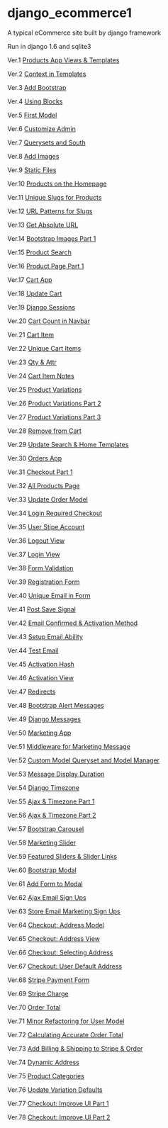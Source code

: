 django_ecommerce1
=================

A typical eCommerce site built by django framework

Run in django 1.6 and sqlite3

Ver.1	[Products App Views & Templates](../../tree/b66ce5397ecd8894d2d69c444d179a50defb8018)

Ver.2	[Context in Templates](../../tree/14b3a6759a3529d7c58ed2046e5b4701d1633ac4)

Ver.3	[Add Bootstrap](../../tree/b6d7bddf7ab6d36b39220eb153f139b1c75a54d8)

Ver.4	[Using Blocks](../../tree/13b84fc7783a182d83a9b3fc55fc37a178b22a5f)

Ver.5	[First Model](../../tree/a369599b18cb54e1bd6d8330b57d792c7934dbbc)

Ver.6	[Customize Admin](../../tree/5d941313a0d00a5ea8f86828d9f6b075f1dd6bec)

Ver.7	[Querysets and South](../../tree/70f35f61ae3882705583ffa4a085afe6fc0a7881)

Ver.8	[Add Images](../../tree/0b98ff76365925b64c662c15e3e8043596d52351)

Ver.9	[Static Files](../../tree/aaa65cca3af6dc8d9cab34b9e6f5d79caf1651de)

Ver.10	[Products on the Homepage](../../tree/8f2c6710eea8aefb94b4e65a9c0961148ebf3d11)

Ver.11	[Unique Slugs for Products](../../tree/3089e202f8384a63562140c8ce954f4fa84ae44e)

Ver.12	[URL Patterns for Slugs](../../tree/c4f7608313b2dff4ebfa3c20f5baeaaba8cf11a0)

Ver.13	[Get Absolute URL](../../tree/04c226db39ddaad15041eef778dc4a055d048db6)

Ver.14	[Bootstrap Images Part 1](../../tree/2258c0a4a56ad5b6b11eb2ea94839c9aea60512f)

Ver.15	[Product Search](../../tree/852d2e3fc77cdf16cfce43644bd97e4bd07edfb2)

Ver.16	[Product Page Part 1](../../tree/ea2fb39d0651b183350db7e7a65a3750c8ec68c6)

Ver.17	[Cart App](../../tree/4d26b4569f9eed43dd81f6fca63dcd07540b0ef5)

Ver.18	[Update Cart](../../tree/9be3e72be7cec56dde0f794428082c496cb2d53b)

Ver.19	[Django Sessions](../../tree/2d081245747f786791c7db42a1049050552d4595)

Ver.20	[Cart Count in Navbar](../../tree/1dbaaa25a789ba306aedeff7f8fccfc3481d10da)

Ver.21	[Cart Item](../../tree/ffa376680bd76e260c5a36fbd85c6ab03214eabb)

Ver.22	[Unique Cart Items](../../tree/c260f56e2808f2cf58ac3866abfbe2b57b5b1c04)

Ver.23	[Qty & Attr](../../tree/3a3badf04b6e89a85c3cbb26e6ab2c4c079162be)

Ver.24	[Cart Item Notes](../../tree/a97357950676f399fda6afef04884ee377b6267e)

Ver.25	[Product Variations](../../tree/b9934d3522b5262ffb9eb0a2a35aa82689dbeb96)

Ver.26	[Product Variations Part 2](../../tree/b735488a1ee6cac491a2d5863e0811661cf69268)

Ver.27	[Product Variations Part 3](../../tree/52eb4e488440b4ac9388a4a62c915eae22c1f352)

Ver.28	[Remove from Cart](../../tree/0a3d24c98307e3248c084c8fa7deac06080413f0)

Ver.29	[Update Search & Home Templates](../../tree/b81087ef24166a0f6675dc5dc3b87e80431fd0ad)

Ver.30	[Orders App](../../tree/03a462184511305168586267025abdf2c55f6f6b)

Ver.31	[Checkout Part 1](../../tree/d6b10dec6da295dafedd2f67519ed76fea3e100e)

Ver.32	[All Products Page](../../tree/283ca6edeb7e342e0f91fab21815ef7a21682ed3)

Ver.33	[Update Order Model](../../tree/322332c94dd15fe55dec8ae5d993b23ab94399e7)

Ver.34	[Login Required Checkout](../../tree/042c2c789c4df2dbe62ff59cd87448f5114f500d)

Ver.35	[User Stipe Account](../../tree/8da3919d38cde56664178bf7fc6bce30ab2d2e3d)

Ver.36	[Logout View](../../tree/3f7279ac24875b53873eac5febf02d8ca18717e6)

Ver.37	[Login View](../../tree/a1a5c7482d2e6b54bba8c4bc9b9be964a556be89)

Ver.38	[Form Validation](../../tree/ae39a89d96252163ec12fad664ff252a59a6ec52)

Ver.39	[Registration Form](../../tree/6860bc31ed27e4f35bdb000eeec069bc3f3ad8a7)

Ver.40	[Unique Email in Form](../../tree/3890d576fd7b019f18eedc79a055560c8f123233)

Ver.41	[Post Save Signal](../../tree/0211cfca8a2d23f5529e71573571a215ff5896bc)

Ver.42	[Email Confirmed & Activation Method](../../tree/5f57bcc8ffdd49d224dfcf60820f944b4fd8a9d3)

Ver.43	[Setup Email Ability](../../tree/23e047c5250edfab5cd881472838512c625c9ad9)

Ver.44	[Test Email](../../tree/ba83161abff305b88bbfe94cbf90828f3b5ca34d)

Ver.45	[Activation Hash](../../tree/0af14e7e0406517cd3a2b1d226b932711e3514ea)

Ver.46	[Activation View](../../tree/68985d15b1c663fc63e942672078c38c2bc1c7fe)

Ver.47	[Redirects](../../tree/7b99940d6d16bc1c2bd011489d2509ca4e8f97f9)

Ver.48	[Bootstrap Alert Messages](../../tree/277e7f25b79272d8f96d7f5737973cb0103c19c7)

Ver.49	[Django Messages](../../tree/167bffe16983921e14087aed748eb90c50268f29)

Ver.50	[Marketing App](../../tree/435af134c60a30d6c4c8a308e98273b896768c21)

Ver.51	[Middleware for Marketing Message](../../tree/18008d25a58ce5e043d53ac236b37879f3308e3d)

Ver.52	[Custom Model Queryset and Model Manager](../../tree/6f9bf769726033550208d4ea76607b62a8331ff1)

Ver.53	[Message Display Duration](../../tree/7871415764aa101d5ca462493d3b031addf7e156)

Ver.54	[Django Timezone](../../tree/9b0d3afe820e47910f0816a0dfdc5d780344491b)

Ver.55	[Ajax & Timezone Part 1](../../tree/e8c7cffc34b9a611988ac86a32d4f0395fc5ad77)

Ver.56	[Ajax & Timezone Part 2](../../tree/85d47d4965ca41857dd38cc837c7d77095abb93e)

Ver.57	[Bootstrap Carousel](../../tree/a1c45c17d216febe760c52d5895bf5e6a12a904d)

Ver.58	[Marketing Slider](../../tree/f6079c51f68154b8294ad425b2a33b52c25d9bba)

Ver.59	[Featured Sliders & Slider Links](../../tree/8156ca31b9a7580d747267916e6a3142736cdb03)

Ver.60	[Bootstrap Modal](../../tree/1696b2946e9219c569f72da533d3e73c995980fd)

Ver.61	[Add Form to Modal](../../tree/ddb604329e8ec6d370f18abbe8fb7c8dbb8da0b2)

Ver.62	[Ajax Email Sign Ups](../../tree/dc841c9954f8b912c0512afadd8b10e87e56632a)

Ver.63	[Store Email Marketing Sign Ups](../../tree/0d8bb2689b06034e7096de1fa1fa0d525fb1eb7c)

Ver.64	[Checkout: Address Model](../../tree/ee06384550fece6cba634de9a4a5611ae29cf402)

Ver.65	[Checkout: Address View](../../tree/e9cca7e10ca604d71d05d0a0dea33df925d2af05)

Ver.66	[Checkout: Selecting Address](../../tree/0c02d298277ddd32fd00964bce09e77780d973cd)

Ver.67	[Checkout: User Default Address](../../tree/54453b2e41be4259d5ffc0bc724798312eab0b86)

Ver.68	[Stripe Payment Form](../../tree/652d03dabf96bae24f80ea1066ec0d8ccdb048f5)

Ver.69	[Stripe Charge](../../tree/d30154f2f5d50f847378a39258bdbc8841061780)

Ver.70	[Order Total](../../tree/f412fd8eef27f36646d232dcf31b912b34f0cf72)

Ver.71	[Minor Refactoring for User Model](../../tree/df60e28cf6d912a16fec023857ed625384bfd0ce)

Ver.72	[Calculating Accurate Order Total](../../tree/30c488001921cb1e11c784e58cd43f847d454459)

Ver.73	[Add Billing & Shipping to Stripe & Order](../../tree/4b755998adf74a257bf7406ecc94db41958c72c4)

Ver.74	[Dynamic Address](../../tree/178f23867713ab7cc85c7b1553a6cfb664c3435a)

Ver.75	[Product Categories](../../tree/70e31e03f9a7037dfa49d4663d428df17e4ff633)

Ver.76	[Update Variation Defaults](../../tree/e329d657ede829397e80e66ce3a40ef0ee612caa)

Ver.77	[Checkout: Improve UI Part 1](../../tree/b636ce486856d12bd2ccb049d876e6bf6584c791)

Ver.78	[Checkout: Improve UI Part 2](../../tree/a669e50f277749be2cafb7c6ab50a162ce00f08b)
